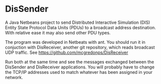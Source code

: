 # DisSender
A Java Netbeans project to send Distributed Interactive Simulation (DIS) Entity State Protocol Data Units (PDUs) to a broadcast address destination. With relative ease it may also send other PDU types. 

The program was developed in Netbeats with ant. You should run it in conjuction with DisReceiver, another git repository, which reads broadcast UDP traffic. See https://github.com/mcgredonps/DisReceiver

Run both at the same time and see the messages exchanged between the DisSender and DisReceiver applications. You will probably have to change the TCP/IP addresses used to match whatever has been assigned in your network. 

